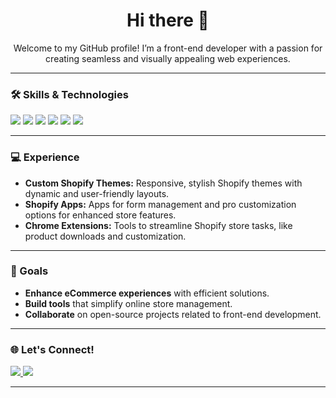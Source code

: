 <h1 align="center">Hi there 👋</h1>

<p align="center">
  Welcome to my GitHub profile! I’m a front-end developer with a passion for creating seamless and visually appealing web experiences.
</p>

---

### 🛠 Skills & Technologies
<p>
  <img src="https://img.shields.io/badge/Code-JavaScript-informational?style=flat&logo=javascript&color=yellow"/>
  <img src="https://img.shields.io/badge/Code-Liquid-informational?style=flat&logo=shopify&color=green"/>
  <img src="https://img.shields.io/badge/Framework-ReactJS-informational?style=flat&logo=react&color=blue"/>
  <img src="https://img.shields.io/badge/Framework-Tailwind%20CSS-informational?style=flat&logo=tailwind-css&color=cyan"/>
  <img src="https://img.shields.io/badge/CMS-WordPress-informational?style=flat&logo=wordpress&color=blue"/>
   <img src="https://img.shields.io/badge/Figma-to-website-informational?style=flat&logo=Figma&color=blue"/>
</p>

---

### 💻 Experience
- **Custom Shopify Themes:** Responsive, stylish Shopify themes with dynamic and user-friendly layouts.
- **Shopify Apps:** Apps for form management and pro customization options for enhanced store features.
- **Chrome Extensions:** Tools to streamline Shopify store tasks, like product downloads and customization.

---

### 🎯 Goals
- **Enhance eCommerce experiences** with efficient solutions.
- **Build tools** that simplify online store management.
- **Collaborate** on open-source projects related to front-end development.

---

### 🌐 Let's Connect!
<p>
  <a href="https://www.linkedin.com/in/naresh-kansara-a273b0200/" target="_blank">
    <img src="https://img.shields.io/badge/LinkedIn-Connect-blue?style=flat&logo=linkedin"/>
  </a>
  <a href="mailto:nareshh.dev@gmail.com" target="_blank">
    <img src="https://img.shields.io/badge/Email-Contact-red?style=flat&logo=gmail"/>
  </a>
</p>

---
